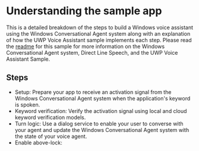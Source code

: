 # Understanding the sample app
This is a detailed breakdown of the steps to build a Windows voice assistant using the Windows Conversational Agent system along with an explanation of how the UWP Voice Assistant sample implements each step. Please read the [readme](https://github.com/Azure-Samples/Cognitive-Services-Voice-Assistant/blob/master/clients/csharp-uwp/README.md) for this sample for more information on the Windows Conversational Agent system, Direct Line Speech, and the UWP Voice Assistant Sample.

## Steps

- Setup: Prepare your app to receive an activation signal from the Windows Conversational Agent system when the application's keyword is spoken.
- Keyword verification: Verify the activation signal using local and cloud keyword verification models.
- Turn logic: Use a dialog service to enable your user to converse with your agent and update the Windows Conversational Agent system with the state of your voice agent.
- Enable above-lock: 
